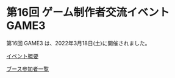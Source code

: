 # 第16回 ゲーム制作者交流イベント GAME3

第16回 GAME3 は、2022年3月18日(土)に開催されました。

[イベント概要](/event/16th)

[ブース参加者一覧](/event/16th/games)

